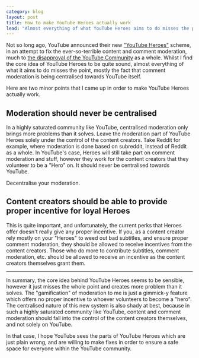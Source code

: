 ```yaml
---
category: blog
layout: post
title: How to make YouTube Heroes actually work
lead: "Almost everything of what YouTube Heroes aims to do misses the point. Here's how to fix them."
---
```


Not so long ago, YouTube announced their new ["YouTube Heroes"](http://www.theverge.com/2016/9/21/13001520/youtube-heroes-comment-moderation-program-announced) scheme, in an attempt to fix the ever-so-terrible content and comment moderation, much to [the disapproval of the YouTube Community](https://www.youtube.com/watch?v=PU1F7yURZYA) as a whole. Whilst I find the core idea of YouTube Heroes to be quite sound, almost everything of what it aims to do misses the point, mostly the fact that comment moderation is being centralised towards YouTube itself.

Here are two minor points that I came up in order to make YouTube Heroes actually work.

## Moderation should never be centralised

In a highly saturated community like YouTube, centralised moderation only brings more problems than it solves. Leave the moderation part of YouTube Heroes solely under the control of the content creators. Take Reddit for example, where moderation is done based on subreddit, instead of Reddit as a whole. In YouTube's case, Heroes will still take part on comment moderation and stuff, however they work for the content creators that they volunteer to be a "Hero" on. It should never be centralised towards YouTube.

Decentralise your moderation.

## Content creators should be able to provide proper incentive for loyal Heroes

This is quite important, and unfortunately, the current perks that Heroes offer doesn't really give any proper incentive. If you, as a content creator rely mostly on your "Heroes" to weed out bad subtitles, and ensure proper comment moderation, they should be allowed to receive incentives from the content creators. Those who do more to contribute subtitles, comment moderation, etc. should be allowed to receive an incentive as the content creators themselves grant them.

---

In summary, the core idea behind YouTube Heroes seems to be sensible, however it just misses the whole point and creates more problem than it solves. The "gamification" of moderation to me is just a gimmick-y feature which offers no proper incentive to whoever volunteers to become a "hero". The centralised nature of this new system is also shady at best, because in such a highly saturated community like YouTube, content and comment moderation should fall into the control of the content creators themselves, and not solely on YouTube.

In that case, I hope YouTube sees the parts of YouTube Heroes which are just plain wrong, and are willing to make fixes in order to ensure a safe space for everyone within the YouTube community.
